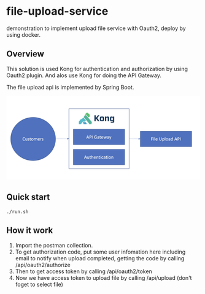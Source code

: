 # file-upload-service

demonstration to implement upload file service with Oauth2, deploy by using docker.

## Overview
This solution is used Kong for authentication and authorization by using Oauth2 plugin.
And alos use Kong for doing the API Gateway.

The file upload api is implemented by Spring Boot.


![Overview](overview.png)

## Quick start

```
./run.sh
```

## How it work

1. Import the postman collection.
2. To get authorization code, put some user infomation here including email to notify when upload completed, getting the code by calling /api/oauth2/authorize 
3. Then to get access token by calling /api/oauth2/token
4. Now we have access token to upload file by calling /api/upload (don't foget to select file)
